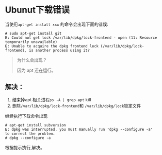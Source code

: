 # Ubunut下载错误

当使用`apt-get install xxx` 的命令会出现下面的错误:

```shell
# sudo apt-get install git
E: Could not get lock /var/lib/dpkg/lock-frontend - open (11: Resource temporarily unavailable)
E: Unable to acquire the dpkg frontend lock (/var/lib/dpkg/lock-frontend), is another process using it?
```

> 为什么会出现？
>
> 因为 apt 还在运行。



## 解决：

1. 结束掉apt 相关进程`ps -A | grep apt`  kill
2. 删除`/var/lib/dpkg/lock-frontend`和 `/var/lib/dpkg/lock`锁定文件

继续执行下载命令出现

```shell
# apt-get install subversion
E: dpkg was interrupted, you must manually run 'dpkg --configure -a' to correct the problem.
# dpkg --configure -a 
```

根据提示执行,解决。

